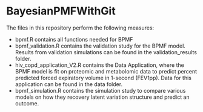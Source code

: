 # BayesianPMFWithGit

The files in this repository perform the following measures:

* bpmf.R contains all functions needed for BPMF
* bpmf_validation.R contains the validation study for the BPMF model. Results 
  from validation simulations can be found in the validation_results folder. 
* hiv_copd_application_V2.R contains the Data Application, where the BPMF
  model is fit on proteomic and metabolomic data to predict percent predicted
  forced expiratory volume in 1-second (FEV1pp). Data for this application can 
  be found in the data folder. 
* bpmf_simulation.R contains the simulation study to compare various models on 
  how they recovery latent variation structure and predict an outcome. 